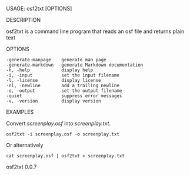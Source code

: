 
USAGE: osf2txt [OPTIONS]

DESCRIPTION

osf2txt is a command line program that reads an osf file
and returns plain text

OPTIONS

    -generate-manpage    generate man page
    -generate-markdown   generate Markdown documentation
    -h, -help            display help
    -i, -input           set the input filename
    -l, -license         display license
    -nl, -newline        add a trailing newline
    -o, -output          set the output filename
    -quiet               suppress error messages
    -v, -version         display version


EXAMPLES

Convert *screenplay.osf* into *screenplay.txt*.

    osf2txt -i screenplay.osf -o screenplay.txt

Or alternatively

    cat screenplay.osf | osf2txt > screenplay.txt

osf2txt 0.0.7
